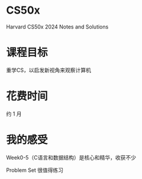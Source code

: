 # CS50x
Harvard CS50x 2024 Notes and Solutions

# 课程目标
重学CS，以启发新视角来观察计算机

# 花费时间
约 1 月

# 我的感受
Week0-5（C语言和数据结构）是核心和精华，收获不少

Problem Set 很值得练习
